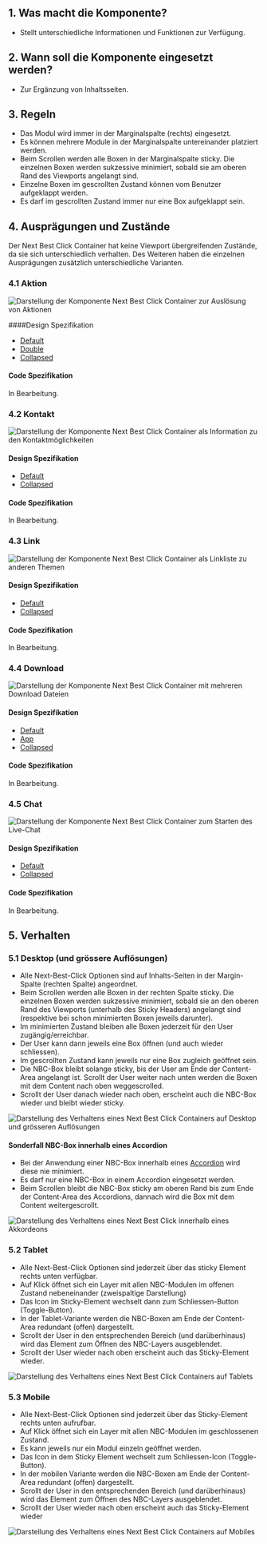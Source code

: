 ## 1. Was macht die Komponente?
* Stellt unterschiedliche Informationen und Funktionen zur Verfügung.

## 2. Wann soll die Komponente eingesetzt werden? 
* Zur Ergänzung von Inhaltsseiten.

## 3. Regeln
* Das Modul wird immer in der Marginalspalte (rechts) eingesetzt.
* Es können mehrere Module in der Marginalspalte untereinander platziert werden.
* Beim Scrollen werden alle Boxen in der Marginalspalte sticky. Die einzelnen Boxen werden sukzessive minimiert, sobald sie am oberen Rand des Viewports angelangt sind.
* Einzelne Boxen im gescrollten Zustand können vom Benutzer aufgeklappt werden.
* Es darf im gescrollten Zustand immer nur eine Box aufgeklappt sein.

## 4. Ausprägungen und Zustände 
Der Next Best Click Container hat keine Viewport übergreifenden Zustände, da sie sich unterschiedlich verhalten. Des Weiteren haben die einzelnen Ausprägungen zusätzlich unterschiedliche Varianten.

### 4.1 Aktion
![Darstellung der Komponente Next Best Click Container zur Auslösung von Aktionen](https://raw.githubusercontent.com/sbb-design-systems/sbb-design-system/master/website/components/nbc/images/nbc_action.png 'class: image')

####Design Spezifikation
* [Default](https://sbb.invisionapp.com/d/main#/console/15744722/345616913/inspect)
* [Double](https://sbb.invisionapp.com/d/main#/console/15744722/345616914/inspect)
* [Collapsed](https://sbb.invisionapp.com/d/main#/console/15744722/345616915/inspect)

#### Code Spezifikation
In Bearbeitung.

### 4.2 Kontakt
![Darstellung der Komponente Next Best Click Container als Information zu den Kontaktmöglichkeiten](https://raw.githubusercontent.com/sbb-design-systems/sbb-design-system/master/website/components/nbc/images/nbc_contact.png 'class: image')

#### Design Spezifikation
* [Default](https://sbb.invisionapp.com/d/main#/console/15744722/345616916/inspect)
* [Collapsed](https://sbb.invisionapp.com/d/main#/console/15744722/345616917/inspect)

#### Code Spezifikation
In Bearbeitung.

### 4.3 Link
![Darstellung der Komponente Next Best Click Container als Linkliste zu anderen Themen](https://raw.githubusercontent.com/sbb-design-systems/sbb-design-system/master/website/components/nbc/images/nbc_link.png 'class: image')

#### Design Spezifikation
* [Default](https://sbb.invisionapp.com/d/main#/console/15744722/345616918/inspect)
* [Collapsed](https://sbb.invisionapp.com/d/main#/console/15744722/345616919/inspect)

#### Code Spezifikation
In Bearbeitung.

### 4.4 Download
![Darstellung der Komponente Next Best Click Container mit mehreren Download Dateien](https://raw.githubusercontent.com/sbb-design-systems/sbb-design-system/master/website/components/nbc/images/nbc_download.png 'class: image')

#### Design Spezifikation
* [Default](https://sbb.invisionapp.com/d/main#/console/15744722/345616920/inspect)
* [App](https://sbb.invisionapp.com/d/main#/console/15744722/345616921/inspect)
* [Collapsed](https://sbb.invisionapp.com/d/main#/console/15744722/345616922/inspect)

#### Code Spezifikation
In Bearbeitung.

### 4.5 Chat
![Darstellung der Komponente Next Best Click Container zum Starten des Live-Chat](https://raw.githubusercontent.com/sbb-design-systems/sbb-design-system/master/website/components/nbc/images/nbc_chat.png 'class: image')

#### Design Spezifikation
* [Default](https://sbb.invisionapp.com/d/main#/console/15744722/345616923/inspect)
* [Collapsed](https://sbb.invisionapp.com/d/main#/console/15744722/345616924/inspect)

#### Code Spezifikation
In Bearbeitung.

## 5. Verhalten
### 5.1 Desktop (und grössere Auflösungen)
* Alle Next-Best-Click Optionen sind auf Inhalts-Seiten in der Margin-Spalte (rechten Spalte) angeordnet.
* Beim Scrollen werden alle Boxen in der rechten Spalte sticky. Die einzelnen Boxen werden sukzessive minimiert, sobald sie an den oberen Rand des Viewports (unterhalb des Sticky Headers) angelangt sind (respektive bei schon minimierten Boxen jeweils darunter).
* Im minimierten Zustand bleiben alle Boxen jederzeit für den User zugängig/erreichbar.
* Der User kann dann jeweils eine Box öffnen (und auch wieder schliessen).
* Im gescrollten Zustand kann jeweils nur eine Box zugleich geöffnet sein.
* Die NBC-Box bleibt solange sticky, bis der User am Ende der Content-Area angelangt ist. Scrollt der User weiter nach unten werden die Boxen mit dem Content nach oben weggescrolled.
* Scrollt der User danach wieder nach oben, erscheint auch die NBC-Box wieder und bleibt wieder sticky.

![Darstellung des Verhaltens eines Next Best Click Containers auf Desktop und grösseren Auflösungen](https://raw.githubusercontent.com/sbb-design-systems/sbb-design-system/master/website/components/nbc/images/nbc_behaviour_desktop_default.png 'class: image')

#### Sonderfall NBC-Box innerhalb eines Accordion
* Bei der Anwendung einer NBC-Box innerhalb eines [Accordion](https://digital.sbb.ch/de/components/accordion) wird diese nie minimiert.
* Es darf nur eine NBC-Box in einem Accordion eingesetzt werden.
* Beim Scrollen bleibt die NBC-Box sticky am oberen Rand bis zum Ende der Content-Area des Accordions, dannach wird die Box mit dem Content weitergescrollt.

![Darstellung des Verhaltens eines Next Best Click innerhalb eines Akkordeons](https://raw.githubusercontent.com/sbb-design-systems/sbb-design-system/master/website/components/nbc/images/nbc_behaviour_desktop_accordion.png 'class: image')

### 5.2 Tablet
* Alle Next-Best-Click Optionen sind jederzeit über das sticky Element rechts unten verfügbar.
* Auf Klick öffnet sich ein Layer mit allen NBC-Modulen im offenen Zustand nebeneinander (zweispaltige Darstellung)
* Das Icon im Sticky-Element wechselt dann zum Schliessen-Button (Toggle-Button).
* In der Tablet-Variante werden die NBC-Boxen am Ende der Content-Area redundant (offen) dargestellt.
* Scrollt der User in den entsprechenden Bereich (und darüberhinaus) wird das Element zum Öffnen des NBC-Layers ausgeblendet.
* Scrollt der User wieder nach oben erscheint auch das Sticky-Element wieder.

![Darstellung des Verhaltens eines Next Best Click Containers auf Tablets](https://raw.githubusercontent.com/sbb-design-systems/sbb-design-system/master/website/components/nbc/images/nbc_behaviour_tablet.png 'class: image')

### 5.3 Mobile
* Alle Next-Best-Click Optionen sind jederzeit über das Sticky-Element rechts unten aufrufbar.
* Auf Klick öffnet sich ein Layer mit allen NBC-Modulen im geschlossenen Zustand. 
* Es kann jeweils nur ein Modul einzeln geöffnet werden.
* Das Icon in dem Sticky Element wechselt zum Schliessen-Icon (Toggle-Button).
* In der mobilen Variante werden die NBC-Boxen am Ende der Content-Area redundant (offen) dargestellt.
* Scrollt der User in den entsprechenden Bereich (und darüberhinaus) wird das Element zum Öffnen des NBC-Layers ausgeblendet.
* Scrollt der User wieder nach oben erscheint auch das Sticky-Element wieder

![Darstellung des Verhaltens eines Next Best Click Containers auf Mobiles](https://raw.githubusercontent.com/sbb-design-systems/sbb-design-system/master/website/components/nbc/images/nbc_behaviour_mobile.png 'class: image')